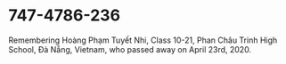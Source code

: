 # 747-4786-236
Remembering Hoàng Phạm Tuyết Nhi, Class 10-21, Phan Châu Trinh High School, Đà Nẵng, Vietnam, who passed away on April 23rd, 2020.
